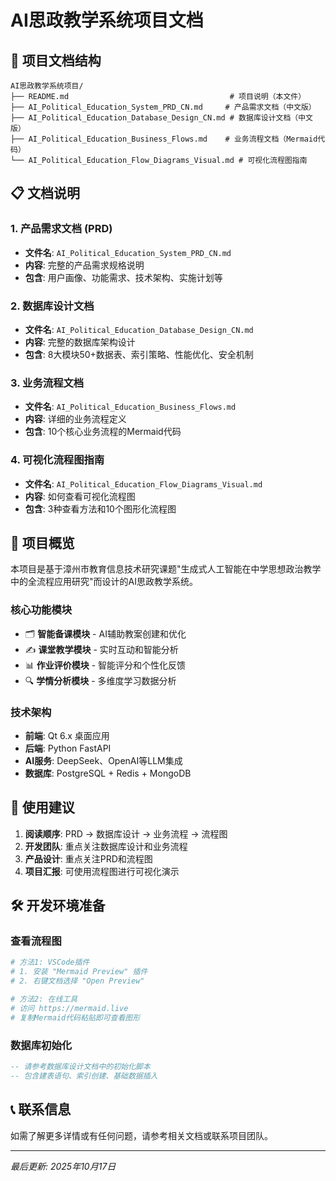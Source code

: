 # AI思政教学系统项目文档

## 📁 项目文档结构

```
AI思政教学系统项目/
├── README.md                                    # 项目说明（本文件）
├── AI_Political_Education_System_PRD_CN.md     # 产品需求文档（中文版）
├── AI_Political_Education_Database_Design_CN.md # 数据库设计文档（中文版）
├── AI_Political_Education_Business_Flows.md    # 业务流程文档（Mermaid代码）
└── AI_Political_Education_Flow_Diagrams_Visual.md # 可视化流程图指南
```

## 📋 文档说明

### 1. 产品需求文档 (PRD)
- **文件名**: `AI_Political_Education_System_PRD_CN.md`
- **内容**: 完整的产品需求规格说明
- **包含**: 用户画像、功能需求、技术架构、实施计划等

### 2. 数据库设计文档
- **文件名**: `AI_Political_Education_Database_Design_CN.md`
- **内容**: 完整的数据库架构设计
- **包含**: 8大模块50+数据表、索引策略、性能优化、安全机制

### 3. 业务流程文档
- **文件名**: `AI_Political_Education_Business_Flows.md`
- **内容**: 详细的业务流程定义
- **包含**: 10个核心业务流程的Mermaid代码

### 4. 可视化流程图指南
- **文件名**: `AI_Political_Education_Flow_Diagrams_Visual.md`
- **内容**: 如何查看可视化流程图
- **包含**: 3种查看方法和10个图形化流程图

## 🎯 项目概览

本项目是基于漳州市教育信息技术研究课题"生成式人工智能在中学思想政治教学中的全流程应用研究"而设计的AI思政教学系统。

### 核心功能模块
- 🗂️ **智能备课模块** - AI辅助教案创建和优化
- ✍️ **课堂教学模块** - 实时互动和智能分析
- 📊 **作业评价模块** - 智能评分和个性化反馈
- 🔍 **学情分析模块** - 多维度学习数据分析

### 技术架构
- **前端**: Qt 6.x 桌面应用
- **后端**: Python FastAPI
- **AI服务**: DeepSeek、OpenAI等LLM集成
- **数据库**: PostgreSQL + Redis + MongoDB

## 📖 使用建议

1. **阅读顺序**: PRD → 数据库设计 → 业务流程 → 流程图
2. **开发团队**: 重点关注数据库设计和业务流程
3. **产品设计**: 重点关注PRD和流程图
4. **项目汇报**: 可使用流程图进行可视化演示

## 🛠️ 开发环境准备

### 查看流程图
```bash
# 方法1: VSCode插件
# 1. 安装 "Mermaid Preview" 插件
# 2. 右键文档选择 "Open Preview"

# 方法2: 在线工具
# 访问 https://mermaid.live
# 复制Mermaid代码粘贴即可查看图形
```

### 数据库初始化
```sql
-- 请参考数据库设计文档中的初始化脚本
-- 包含建表语句、索引创建、基础数据插入
```

## 📞 联系信息

如需了解更多详情或有任何问题，请参考相关文档或联系项目团队。

---
*最后更新: 2025年10月17日*